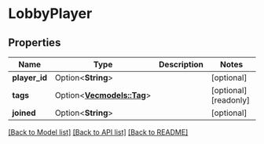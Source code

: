 # LobbyPlayer

## Properties

Name | Type | Description | Notes
------------ | ------------- | ------------- | -------------
**player_id** | Option<**String**> |  | [optional]
**tags** | Option<[**Vec<models::Tag>**](Tag.md)> |  | [optional][readonly]
**joined** | Option<**String**> |  | [optional]

[[Back to Model list]](../README.md#documentation-for-models) [[Back to API list]](../README.md#documentation-for-api-endpoints) [[Back to README]](../README.md)


